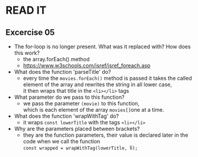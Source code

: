 # READ IT
## Excercise 05
* The for-loop is no longer present. 
  What was it replaced with? How does this work?
  * the array.forEach() method
  * https://www.w3schools.com/jsref/jsref_foreach.asp
* What does the function 'parseTitle' do? 
  * every time the `movies.forEach()` method is passed it takes the called element of the array and rewrites the string in all lower case, <br>
  it then wraps that title in the `<li></li>` tags
* What parameter do we pass to this function?
  * we pass the parameter `(movie)` to this function, <br>
  which is each element of the array `movies[]`one at a time.
* What does the function 'wrapWithTag' do? 
  * it wraps `const lowerTitle` with the tags `<li></li>`
* Why are the parameters placed between brackets?
  * they are the function parameters, their value is declared later in the code when we call the function <br>
  `const wrapped = wrapWithTag(lowerTitle, `li`);`